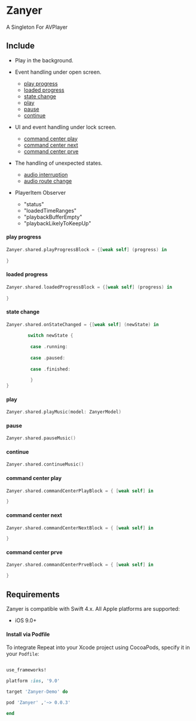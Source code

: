 # Zanyer

A Singleton For AVPlayer


## Include
* Play in the background.
   
* Event handling under open screen.
   * [play progress](#PlayProgress)
   * [loaded progress](#LoadedProgress)
   * [state change](#StateChange)
   * [play](#Play)
   * [pause](#Pause)
   * [continue](#Continue)
   
* UI and event handling under lock screen.
   * [command center play](#CommandCenterPlay)
   * [command center next](#CommandCenterNext)
   * [command center prve](#CommandCenterPrve)
   
* The handling of unexpected states.
   * [audio interruption](#AudioInterruption)
   * [audio route change](#AudioRouteChange)
   
* PlayerItem Observer
   * "status"
   * "loadedTimeRanges"
   * "playbackBufferEmpty"
   * "playbackLikelyToKeepUp"




<a name="PlayProgress"/>

####  play progress

```swift
Zanyer.shared.playProgressBlock = {[weak self] (progress) in
   
}
```
<a name="LoadedProgress"/>

####  loaded progress

```swift
Zanyer.shared.loadedProgressBlock = {[weak self] (progress) in
         
}
```
<a name="StateChange"/>

####  state change

```swift
Zanyer.shared.onStateChanged = {[weak self] (newState) in
             
        switch newState {
            
         case .running:
            
         case .paused:
              
         case .finished:
                
         }
}
```

<a name="Play"/>

####  play

```swift
Zanyer.shared.playMusic(model: ZanyerModel)
```

<a name="Pause"/>

####  pause

```swift
Zanyer.shared.pauseMusic()
```

<a name="Continue"/>

####  continue

```swift
Zanyer.shared.continueMusic()
```

<a name="CommandCenterPlay"/>

####  command center play

```swift
Zanyer.shared.commandCenterPlayBlock = { [weak self] in

}
```

<a name="CommandCenterNext"/>

####  command center next

```swift
Zanyer.shared.commandCenterNextBlock = { [weak self] in

}
```

<a name="CommandCenterPrve"/>

####  command center prve

```swift
Zanyer.shared.commandCenterPrveBlock = { [weak self] in

}
```






## Requirements

Zanyer is compatible with Swift 4.x.
All Apple platforms are supported:

* iOS 9.0+




#### Install via Podfile

To integrate Repeat into your Xcode project using CocoaPods, specify it in your `Podfile`:

```ruby

use_frameworks!

platform :ios, '9.0'

target 'Zanyer-Demo' do

pod 'Zanyer' ,'~> 0.0.3'

end
```


